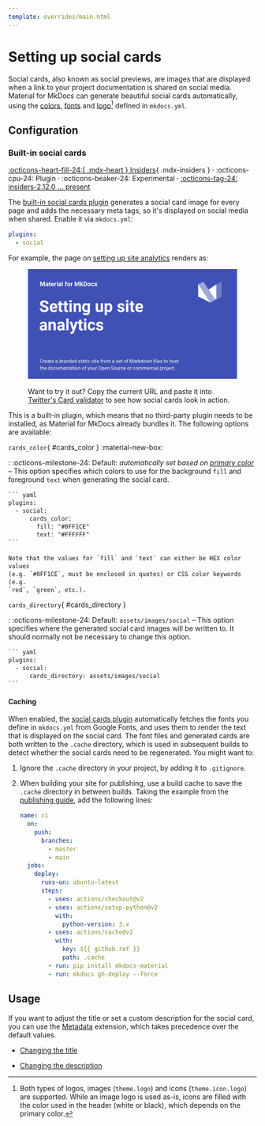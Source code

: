 ```yaml
---
template: overrides/main.html
---
```


# Setting up social cards

Social cards, also known as social previews, are images that are displayed when
a link to your project documentation is shared on social media. Material for
MkDocs can generate beautiful social cards automatically, using the [colors][1],
[fonts][2] and [logo][3][^1] defined in `mkdocs.yml`.

  [^1]:
    Both types of logos, images (`theme.logo`) and icons (`theme.icon.logo`)
    are supported. While an image logo is used as-is, icons are filled with the
    color used in the header (white or black), which depends on the primary
    color.

  [1]: changing-the-colors.md#primary-color
  [2]: changing-the-fonts.md#regular-font
  [3]: changing-the-logo-and-icons.md#logo

## Configuration

### Built-in social cards

[:octicons-heart-fill-24:{ .mdx-heart } Insiders][Insiders]{ .mdx-insiders } ·
:octicons-cpu-24: Plugin ·
:octicons-beaker-24: Experimental ·
[:octicons-tag-24: insiders-2.12.0 ... present][Insiders]

The [built-in social cards plugin][4] generates a social card image for every
page and adds the necessary meta tags, so it's displayed on social media when
shared. Enable it via `mkdocs.yml`:

``` yaml
plugins:
  - social
```

For example, the page on [setting up site analytics][5] renders as:

<figure markdown="1">

[![Social Cards][6]][6]

  <figcaption markdown="1">

Want to try it out? Copy the current URL and paste it into [Twitter's Card
validator][7] to see how social cards look in action.

  </figcaption>
</figure>

This is a built-in plugin, which means that no third-party plugin needs to be 
installed, as Material for MkDocs already bundles it. The following options
are available:

`cards_color`{ #cards_color } :material-new-box:

:   :octicons-milestone-24: Default: _automatically set based on [primary
    color][8]_ – This option specifies which colors to use for the background
    `fill` and foreground `text` when generating the social card.

    ``` yaml
    plugins:
      - social:
          cards_color:
            fill: "#0FF1CE"
            text: "#FFFFFF"
    ```

    Note that the values for `fill` and `text` can either be HEX color values
    (e.g. `#0FF1CE`, must be enclosed in quotes) or CSS color keywords (e.g.
    `red`, `green`, etc.).

`cards_directory`{ #cards_directory }

:   :octicons-milestone-24: Default: `assets/images/social` – This option
    specifies where the generated social card images will be written to. It
    should normally not be necessary to change this option.

    ``` yaml
    plugins:
      - social:
          cards_directory: assets/images/social
    ```

  [Insiders]: ../insiders/index.md
  [4]: ../insiders/index.md
  [5]: setting-up-site-analytics.md
  [6]: ../assets/screenshots/social-cards.png
  [7]: https://cards-dev.twitter.com/validator
  [8]: changing-the-colors.md#primary-color

#### Caching

When enabled, the [social cards plugin][9] automatically fetches the fonts you
define in `mkdocs.yml` from Google Fonts, and uses them to render the text that
is displayed on the social card. The font files and generated cards are both
written to the `.cache` directory, which is used in subsequent builds to detect
whether the social cards need to be regenerated. You might want to:

1. Ignore the `.cache` directory in your project, by adding it to `.gitignore`.
2. When building your site for publishing, use a build cache to save the
   `.cache` directory in between builds. Taking the example from the
   [publishing guide][10], add the following lines:

    ``` yaml hl_lines="15-18"
    name: ci
      on:
        push:
          branches:
            - master
            - main
      jobs:
        deploy:
          runs-on: ubuntu-latest
          steps:
            - uses: actions/checkout@v2
            - uses: actions/setup-python@v2
              with:
                python-version: 3.x
            - uses: actions/cache@v2
              with:
                key: ${{ github.ref }}
                path: .cache
            - run: pip install mkdocs-material
            - run: mkdocs gh-deploy --force
    ```

  [9]: #built-in-social-cards
  [10]: ../publishing-your-site.md#with-github-actions

## Usage

If you want to adjust the title or set a custom description for the social card,
you can use the [Metadata][11] extension, which takes precedence over the
default values.

- [Changing the title][12]
- [Changing the description][13]

  [11]: ../reference/meta-tags.md#metadata
  [12]: ../reference/meta-tags.md#setting-the-page-title
  [13]: ../reference/meta-tags.md#setting-the-page-description
